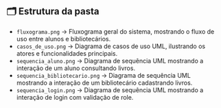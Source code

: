 ## 🗂 Estrutura da pasta

- `fluxograma.png` → Fluxograma geral do sistema, mostrando o fluxo de uso entre alunos e bibliotecários.  
- `casos_de_uso.png` → Diagrama de casos de uso UML, ilustrando os atores e funcionalidades principais.  
- `sequencia_aluno.png` → Diagrama de sequência UML mostrando a interação de um aluno consultando livros.  
- `sequencia_bibliotecario.png` → Diagrama de sequência UML mostrando a interação de um bibliotecário cadastrando livros.
- `sequencia_login.png` → Diagrama de sequência UML mostrando a interação de login com validação de role.
